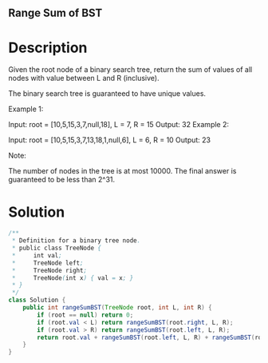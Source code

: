 Range Sum of BST
---

# Description
Given the root node of a binary search tree, return the sum of values of all nodes with value between L and R (inclusive).

The binary search tree is guaranteed to have unique values.



Example 1:

Input: root = [10,5,15,3,7,null,18], L = 7, R = 15
Output: 32
Example 2:

Input: root = [10,5,15,3,7,13,18,1,null,6], L = 6, R = 10
Output: 23


Note:

The number of nodes in the tree is at most 10000.
The final answer is guaranteed to be less than 2^31.

# Solution
```java
/**
 * Definition for a binary tree node.
 * public class TreeNode {
 *     int val;
 *     TreeNode left;
 *     TreeNode right;
 *     TreeNode(int x) { val = x; }
 * }
 */
class Solution {
    public int rangeSumBST(TreeNode root, int L, int R) {
        if (root == null) return 0;
        if (root.val < L) return rangeSumBST(root.right, L, R);
        if (root.val > R) return rangeSumBST(root.left, L, R);
        return root.val + rangeSumBST(root.left, L, R) + rangeSumBST(root.right, L, R);
    }
}
```
